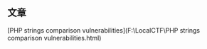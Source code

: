 ## 文章

[PHP strings comparison vulnerabilities](F:\LocalCTF\PHP strings comparison vulnerabilities.html)